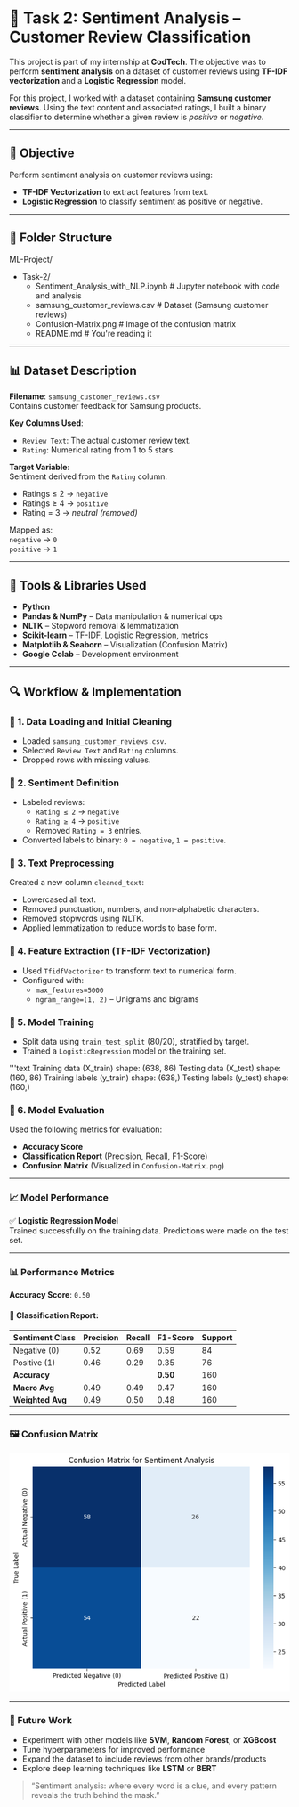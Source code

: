 # 🧠 Task 2: Sentiment Analysis – Customer Review Classification

This project is part of my internship at **CodTech**. The objective was to perform **sentiment analysis** on a dataset of customer reviews using **TF-IDF vectorization** and a **Logistic Regression** model.

For this project, I worked with a dataset containing **Samsung customer reviews**. Using the text content and associated ratings, I built a binary classifier to determine whether a given review is *positive* or *negative*.

---

## 📌 Objective

Perform sentiment analysis on customer reviews using:

- **TF-IDF Vectorization** to extract features from text.
- **Logistic Regression** to classify sentiment as positive or negative.

---

## 📁 Folder Structure

ML-Project/
- Task-2/
  - Sentiment_Analysis_with_NLP.ipynb  # Jupyter notebook with code and analysis
  - samsung_customer_reviews.csv       # Dataset (Samsung customer reviews)
  - Confusion-Matrix.png               # Image of the confusion matrix
  - README.md                          # You're reading it


---

## 📊 Dataset Description

**Filename**: `samsung_customer_reviews.csv`  
Contains customer feedback for Samsung products.

**Key Columns Used**:

- `Review Text`: The actual customer review text.
- `Rating`: Numerical rating from 1 to 5 stars.

**Target Variable**:  
Sentiment derived from the `Rating` column.

- Ratings ≤ 2 → `negative`
- Ratings ≥ 4 → `positive`
- Rating = 3 → *neutral (removed)*

Mapped as:  
`negative` → `0`  
`positive` → `1`

---

## 🔧 Tools & Libraries Used

- **Python**
- **Pandas & NumPy** – Data manipulation & numerical ops
- **NLTK** – Stopword removal & lemmatization
- **Scikit-learn** – TF-IDF, Logistic Regression, metrics
- **Matplotlib & Seaborn** – Visualization (Confusion Matrix)
- **Google Colab** – Development environment

---

## 🔍 Workflow & Implementation

### 📌 1. Data Loading and Initial Cleaning
- Loaded `samsung_customer_reviews.csv`.
- Selected `Review Text` and `Rating` columns.
- Dropped rows with missing values.

### 📌 2. Sentiment Definition
- Labeled reviews:
  - `Rating ≤ 2` → `negative`
  - `Rating ≥ 4` → `positive`
  - Removed `Rating = 3` entries.
- Converted labels to binary: `0 = negative`, `1 = positive`.

### 📌 3. Text Preprocessing
Created a new column `cleaned_text`:

- Lowercased all text.
- Removed punctuation, numbers, and non-alphabetic characters.
- Removed stopwords using NLTK.
- Applied lemmatization to reduce words to base form.

### 📌 4. Feature Extraction (TF-IDF Vectorization)
- Used `TfidfVectorizer` to transform text to numerical form.
- Configured with:
  - `max_features=5000`
  - `ngram_range=(1, 2)` – Unigrams and bigrams

### 📌 5. Model Training
- Split data using `train_test_split` (80/20), stratified by target.
- Trained a `LogisticRegression` model on the training set.

'''text
Training data (X_train) shape: (638, 86)
Testing data (X_test) shape: (160, 86)
Training labels (y_train) shape: (638,)
Testing labels (y_test) shape: (160,)

### 📌 6. Model Evaluation

Used the following metrics for evaluation:

- **Accuracy Score**
- **Classification Report** (Precision, Recall, F1-Score)
- **Confusion Matrix** (Visualized in `Confusion-Matrix.png`)

---

### 📈 Model Performance

✅ **Logistic Regression Model**  
Trained successfully on the training data. Predictions were made on the test set.

---

### 📊 Performance Metrics

**Accuracy Score**: `0.50`

#### 📄 Classification Report:

| Sentiment Class | Precision | Recall | F1-Score | Support |
|-----------------|-----------|--------|----------|---------|
| Negative (0)    |   0.52    |  0.69  |   0.59   |   84    |
| Positive (1)    |   0.46    |  0.29  |   0.35   |   76    |
| **Accuracy**    |           |        |  **0.50**|   160   |
| **Macro Avg**   |   0.49    |  0.49  |   0.47   |   160   |
| **Weighted Avg**|   0.49    |  0.50  |   0.48   |   160   |

---



### 🖼️ Confusion Matrix

![Confusion Matrix](https://github.com/KrishnaSrinivas-24/ML-Projects/blob/main/Task-2/Confusion-Matix.png)

---

### 🚀 Future Work

- Experiment with other models like **SVM**, **Random Forest**, or **XGBoost**
- Tune hyperparameters for improved performance
- Expand the dataset to include reviews from other brands/products
- Explore deep learning techniques like **LSTM** or **BERT**

> “Sentiment analysis: where every word is a clue, and every pattern reveals the truth behind the mask.”
